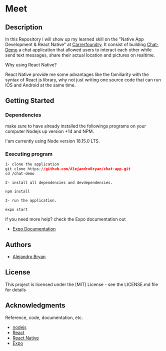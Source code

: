 # Meet

## Description

In this Repository i will show up my learned skill on the "Native App Development & React Native" at [Carrerfoundry](https://careerfoundry.com). It consist of building [Chat-Demo](https://github.com/AlejandroBryan/chat-demo) a
chat application that allowed users to interact each other while send text messages, share their actual location and pictures on realtime.

Why using React Native?

React Native provide me some advantages like the familiarity with the syntax of React js library, why not just writing one source code that can run IOS and Android at the same time.

## Getting Started

### Dependencies

make sure to have already installed the followings programs on your computer Nodejs up version +14 and NPM.

I'am currently using Node version 18.15.0 LTS.

### Executing program

```css
1- clone the application
git clone https://github.com/AlejandroBryan/chat-app.git
cd /chat-demo

2- install all dependencies and devdependencies.

npm install

3- run the application.

expo start
```
if you need more help? check the Expo documentation out
* [Expo Documentation](https://expo.dev/)


## Authors

* [Alejandro Bryan](https://alejandrobryan.com/)

## License

This project is licensed under the [MIT] License - see the LICENSE.md file for details

## Acknowledgments

Reference, code, documentation, etc.
* [nodejs](https://nodejs.org/en/)
* [React](https://react.dev/)
* [React Native](https://reactnative.dev/)
* [Expo](https://expo.dev/)




